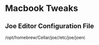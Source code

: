 # Macbook Tweaks


## Joe Editor Configuration File
/opt/homebrew/Cellar/joe/<version>/etc/joe/joerc